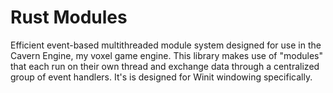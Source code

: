 # Rust Modules

Efficient event-based multithreaded module system designed for use in the Cavern Engine, my voxel game engine. This library makes use of "modules" that each run on their own thread and exchange data through a centralized group of event handlers. It's  is designed for Winit windowing specifically.